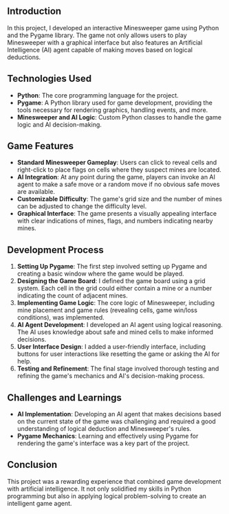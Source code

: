 ## Introduction

In this project, I developed an interactive Minesweeper game using Python and the Pygame library. The game not only allows users to play Minesweeper with a graphical interface but also features an Artificial Intelligence (AI) agent capable of making moves based on logical deductions.


## Technologies Used

- **Python**: The core programming language for the project.
- **Pygame**: A Python library used for game development, providing the tools necessary for rendering graphics, handling events, and more.
- **Minesweeper and AI Logic**: Custom Python classes to handle the game logic and AI decision-making.

## Game Features

- **Standard Minesweeper Gameplay**: Users can click to reveal cells and right-click to place flags on cells where they suspect mines are located.
- **AI Integration**: At any point during the game, players can invoke an AI agent to make a safe move or a random move if no obvious safe moves are available.
- **Customizable Difficulty**: The game's grid size and the number of mines can be adjusted to change the difficulty level.
- **Graphical Interface**: The game presents a visually appealing interface with clear indications of mines, flags, and numbers indicating nearby mines.

## Development Process

1. **Setting Up Pygame**: The first step involved setting up Pygame and creating a basic window where the game would be played.
2. **Designing the Game Board**: I defined the game board using a grid system. Each cell in the grid could either contain a mine or a number indicating the count of adjacent mines.
3. **Implementing Game Logic**: The core logic of Minesweeper, including mine placement and game rules (revealing cells, game win/loss conditions), was implemented.
4. **AI Agent Development**: I developed an AI agent using logical reasoning. The AI uses knowledge about safe and mined cells to make informed decisions.
5. **User Interface Design**: I added a user-friendly interface, including buttons for user interactions like resetting the game or asking the AI for help.
6. **Testing and Refinement**: The final stage involved thorough testing and refining the game's mechanics and AI's decision-making process.

## Challenges and Learnings

- **AI Implementation**: Developing an AI agent that makes decisions based on the current state of the game was challenging and required a good understanding of logical deduction and Minesweeper's rules.
- **Pygame Mechanics**: Learning and effectively using Pygame for rendering the game's interface was a key part of the project.

## Conclusion

This project was a rewarding experience that combined game development with artificial intelligence. It not only solidified my skills in Python programming but also in applying logical problem-solving to create an intelligent game agent.
